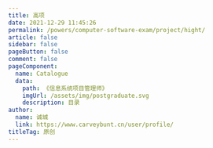 ```yaml
---
title: 高项
date: 2021-12-29 11:45:26
permalink: /powers/computer-software-exam/project/hight/
article: false
sidebar: false
pageButton: false
comment: false
pageComponent: 
  name: Catalogue
  data: 
    path: 《信息系统项目管理师》
    imgUrl: /assets/img/postgraduate.svg
    description: 目录
author: 
  name: 诚城
  link: https://www.carveybunt.cn/user/profile/
titleTag: 原创
---
```

